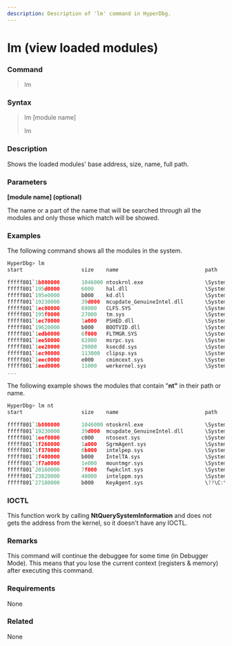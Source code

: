```yaml
---
description: Description of 'lm' command in HyperDbg.
---
```


# lm \(view loaded modules\)

### Command

> lm

### Syntax

> lm \[module name\]
>
> lm

### Description

Shows the loaded modules' base address, size, name, full path.

### Parameters

**\[module name\] \(optional\)**

The name or a part of the name that will be searched through all the modules and only those which match will be showed.

### Examples

The following command shows all the modules in the system.

```cpp
HyperDbg> lm
start                   size    name                            path

fffff801`1b800000       1046000 ntoskrnl.exe                    \SystemRoot\system32\ntoskrnl.exe
fffff801`195d0000       6000    hal.dll                         \SystemRoot\system32\hal.dll
fffff801`195e0000       b000    kd.dll                          \SystemRoot\system32\kd.dll
fffff801`19230000       39d000  mcupdate_GenuineIntel.dll       \SystemRoot\system32\mcupdate_GenuineIntel.dll
fffff801`1ec00000       69000   CLFS.SYS                        \SystemRoot\System32\drivers\CLFS.SYS
fffff801`195f0000       27000   tm.sys                          \SystemRoot\System32\drivers\tm.sys
fffff801`1ec70000       1a000   PSHED.dll                       \SystemRoot\system32\PSHED.dll
fffff801`19620000       b000    BOOTVID.dll                     \SystemRoot\system32\BOOTVID.dll
fffff801`1edb0000       6f000   FLTMGR.SYS                      \SystemRoot\System32\drivers\FLTMGR.SYS
fffff801`1ee50000       62000   msrpc.sys                       \SystemRoot\System32\drivers\msrpc.sys
fffff801`1ee20000       29000   ksecdd.sys                      \SystemRoot\System32\drivers\ksecdd.sys
fffff801`1ec90000       113000  clipsp.sys                      \SystemRoot\System32\drivers\clipsp.sys
fffff801`1eec0000       e000    cmimcext.sys                    \SystemRoot\System32\drivers\cmimcext.sys
fffff801`1eed0000       11000   werkernel.sys                   \SystemRoot\System32\drivers\werker
...
```

The following example shows the modules that contain "**nt"** in their path or name.

```c
HyperDbg> lm nt
start                   size    name                            path

fffff801`1b800000       1046000 ntoskrnl.exe                    \SystemRoot\system32\ntoskrnl.exe
fffff801`19230000       39d000  mcupdate_GenuineIntel.dll       \SystemRoot\system32\mcupdate_GenuineIntel.dll
fffff801`1eef0000       c000    ntosext.sys                     \SystemRoot\System32\drivers\ntosext.sys
fffff801`1f260000       1a000   SgrmAgent.sys                   \SystemRoot\system32\drivers\SgrmAgent.sys
fffff801`1f370000       6b000   intelpep.sys                    \SystemRoot\System32\drivers\intelpep.sys
fffff801`1f400000       b000    IntelTA.sys                     \SystemRoot\System32\drivers\IntelTA.sys
fffff801`1f7a0000       1e000   mountmgr.sys                    \SystemRoot\System32\drivers\mountmgr.sys
fffff801`20160000       7f000   fwpkclnt.sys                    \SystemRoot\System32\drivers\fwpkclnt.sys
fffff801`23820000       40000   intelppm.sys                    \SystemRoot\System32\drivers\intelppm.sys
fffff801`27180000       b000    KeyAgent.sys                    \??\C:\Windows\system32\drivers\KeyAgent.sys
```

### IOCTL

This function work by calling **NtQuerySystemInformation** and does not gets the address from the kernel, so it doesn't have any IOCTL.

### **Remarks**

This command will continue the debuggee for some time \(in Debugger Mode\). This means that you lose the current context \(registers & memory\) after executing this command.

### Requirements

None

### Related

None

